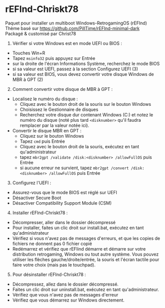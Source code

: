 # rEFInd-Chriskt78
Paquet pour installer un multiboot Windows-RetrogamingOS (rEFInd)\
Thème basé sur https://github.com/PillTime/rEFInd-minimal-dark \
Packagé & customisé par Christ78

1) Vérifier si votre Windows est en mode UEFI ou BIOS :
- Touches Win+R
- Tapez ``msinfo32`` puis appuyez sur Entrée
- sur la droite de l'écran Informations Système, recherchez le mode BIOS
- si sa valeur est UEFI, passez à la section Configurez UEFI (3)
- si sa valeur est BIOS, vous devez convertir votre disque Windows de MBR à GPT (2)

2) Comment convertir votre disque de MBR à GPT :
- Localisez le numéro du disque :
	- Cliquez avec le bouton droit de la souris sur le bouton Windows
	- Choisissez le Gestionnaire de disques
	- Recherchez votre disque dur contenant Windows (C:) et notez le numéro du disque (noté plus tard ``<disknumber>`` qu'il faudra remplacer par la valeur notée ici).
- Convertir le disque MBR en GPT :
	- Cliquez sur le bouton Windows
	- Tapez ``cmd`` puis Entrée
	- Cliquez avec le bouton droit de la souris, exécutez en tant qu'administrateur
	- tapez ``mbr2gpt /validate /disk:<disknumber> /allowFullOS`` puis Entrée
	- si aucune erreur ne survient, tapez ``mbr2gpt /convert /disk:<disknumber> /allowFullOS`` puis Entrée

3) Configurez l'UEFI : 
- Assurez-vous que le mode BIOS est réglé sur UEFI
- Désactiver Secure Boot
- Désactiver Compatibility Support Module (CSM)

4) Installer rEFInd-Chriskt78 :
- Décompresser, aller dans le dossier décompressé
- Pour installer, faites un clic droit sur install.bat, exécutez en tant qu'administrateur
- Vérifiez si vous n'avez pas de messages d'erreurs, et que les copies de fichiers ne donnent pas 0 fichier copié
- Redémarrez et vérifiez que rEFIind démarre et démarre sur votre distribution retrogaming, Windows ou tout autre système. Vous pouvez utiliser les flèches gauche/droite/entrée, la souris et l'écran tactile pour faire votre choix (mais pas le touchpad).

5) Pour désinstaller rEFInd-Chriskt78 :
- Décompressez, allez dans le dossier décompressé.
- Faites un clic droit sur uninstall.bat, exécutez en tant qu'administrateur.
- Vérifiez que vous n'avez pas de messages d'erreur
- Vérifiez que vous démarrez sur Windows directement. 

